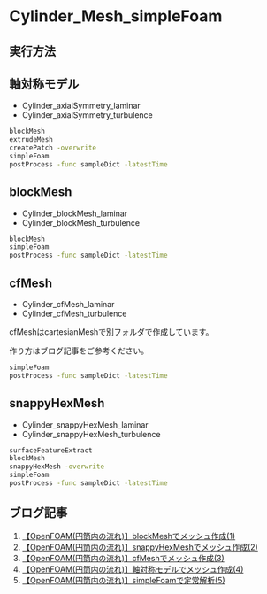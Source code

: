 # Cylinder_Mesh_simpleFoam

## 実行方法

## 軸対称モデル
- Cylinder_axialSymmetry_laminar
- Cylinder_axialSymmetry_turbulence

```sh
blockMesh
extrudeMesh
createPatch -overwrite
simpleFoam
postProcess -func sampleDict -latestTime
```

## blockMesh
- Cylinder_blockMesh_laminar
- Cylinder_blockMesh_turbulence

```sh
blockMesh
simpleFoam
postProcess -func sampleDict -latestTime
```

## cfMesh
- Cylinder_cfMesh_laminar
- Cylinder_cfMesh_turbulence

cfMeshはcartesianMeshで別フォルダで作成しています。

作り方はブログ記事をご参考ください。

```sh
simpleFoam
postProcess -func sampleDict -latestTime
```

## snappyHexMesh
- Cylinder_snappyHexMesh_laminar
- Cylinder_snappyHexMesh_turbulence

```sh
surfaceFeatureExtract
blockMesh
snappyHexMesh -overwrite
simpleFoam
postProcess -func sampleDict -latestTime
```

## ブログ記事
1. [【OpenFOAM(円筒内の流れ)】blockMeshでメッシュ作成(1)](https://takun-physics.net/15282/)
2. [【OpenFOAM(円筒内の流れ)】snappyHexMeshでメッシュ作成(2)](https://takun-physics.net/15416/)
3. [【OpenFOAM(円筒内の流れ)】cfMeshでメッシュ作成(3)](https://takun-physics.net/15439/)
4. [【OpenFOAM(円筒内の流れ)】軸対称モデルでメッシュ作成(4)](https://takun-physics.net/15449/)
5. [【OpenFOAM(円筒内の流れ)】simpleFoamで定常解析(5)](https://takun-physics.net/15423/)
